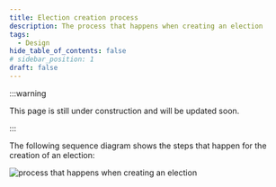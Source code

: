 ```yaml
---
title: Election creation process
description: The process that happens when creating an election
tags:
  - Design
hide_table_of_contents: false
# sidebar_position: 1
draft: false
---
```


:::warning

This page is still under construction and will be updated soon.

:::

The following sequence diagram shows the steps that happen for the creation of an election:

![process that happens when creating an election](../../../static/uml/electionCreationAndVoting.svg)
